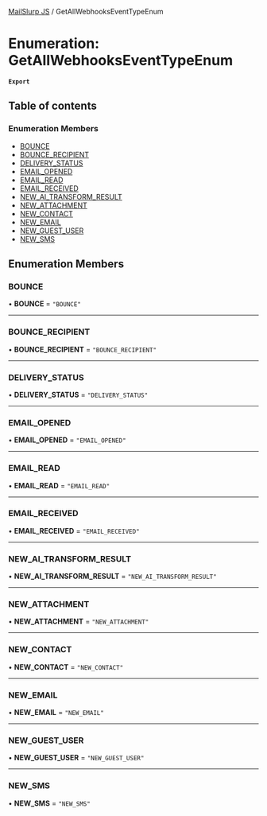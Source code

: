 [MailSlurp JS](../README.md) / GetAllWebhooksEventTypeEnum

# Enumeration: GetAllWebhooksEventTypeEnum

**`Export`**

## Table of contents

### Enumeration Members

- [BOUNCE](GetAllWebhooksEventTypeEnum.md#bounce)
- [BOUNCE\_RECIPIENT](GetAllWebhooksEventTypeEnum.md#bounce_recipient)
- [DELIVERY\_STATUS](GetAllWebhooksEventTypeEnum.md#delivery_status)
- [EMAIL\_OPENED](GetAllWebhooksEventTypeEnum.md#email_opened)
- [EMAIL\_READ](GetAllWebhooksEventTypeEnum.md#email_read)
- [EMAIL\_RECEIVED](GetAllWebhooksEventTypeEnum.md#email_received)
- [NEW\_AI\_TRANSFORM\_RESULT](GetAllWebhooksEventTypeEnum.md#new_ai_transform_result)
- [NEW\_ATTACHMENT](GetAllWebhooksEventTypeEnum.md#new_attachment)
- [NEW\_CONTACT](GetAllWebhooksEventTypeEnum.md#new_contact)
- [NEW\_EMAIL](GetAllWebhooksEventTypeEnum.md#new_email)
- [NEW\_GUEST\_USER](GetAllWebhooksEventTypeEnum.md#new_guest_user)
- [NEW\_SMS](GetAllWebhooksEventTypeEnum.md#new_sms)

## Enumeration Members

### BOUNCE

• **BOUNCE** = ``"BOUNCE"``

___

### BOUNCE\_RECIPIENT

• **BOUNCE\_RECIPIENT** = ``"BOUNCE_RECIPIENT"``

___

### DELIVERY\_STATUS

• **DELIVERY\_STATUS** = ``"DELIVERY_STATUS"``

___

### EMAIL\_OPENED

• **EMAIL\_OPENED** = ``"EMAIL_OPENED"``

___

### EMAIL\_READ

• **EMAIL\_READ** = ``"EMAIL_READ"``

___

### EMAIL\_RECEIVED

• **EMAIL\_RECEIVED** = ``"EMAIL_RECEIVED"``

___

### NEW\_AI\_TRANSFORM\_RESULT

• **NEW\_AI\_TRANSFORM\_RESULT** = ``"NEW_AI_TRANSFORM_RESULT"``

___

### NEW\_ATTACHMENT

• **NEW\_ATTACHMENT** = ``"NEW_ATTACHMENT"``

___

### NEW\_CONTACT

• **NEW\_CONTACT** = ``"NEW_CONTACT"``

___

### NEW\_EMAIL

• **NEW\_EMAIL** = ``"NEW_EMAIL"``

___

### NEW\_GUEST\_USER

• **NEW\_GUEST\_USER** = ``"NEW_GUEST_USER"``

___

### NEW\_SMS

• **NEW\_SMS** = ``"NEW_SMS"``
